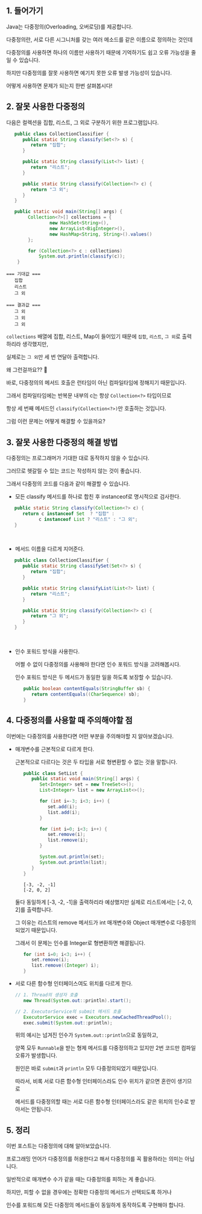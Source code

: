 ## 1. 들어가기

Java는 다중정의(Overloading, 오버로딩)를 제공합니다.

다중정의란, 서로 다른 시그니처를 갖는 여러 메소드를 같은 이름으로 정의하는 것인데

다중정의를 사용하면 하나의 이름만 사용하기 때문에 기억하기도 쉽고 오류 가능성을 줄일 수 있습니다.

하지만 다중정의를 잘못 사용하면 예기치 못한 오류 발생 가능성이 있습니다.

어떻게 사용하면 문제가 되는지 한번 살펴봅시다!

## 2. 잘못 사용한 다중정의

다음은 컬렉션을 집합, 리스트, 그 외로 구분하기 위한 프로그램입니다.

```java
   public class CollectionClassifier {
      public static String classify(Set<?> s) {
         return "집합";
      }

      public static String classify(List<?> list) {
         return "리스트";
      }

      public static String classify(Collection<?> c) {
         return "그 외";
      }
   }

   public static void main(String[] args) {
        Collection<?>[] collections = {
                new HashSet<String>(),
                new ArrayList<BigInteger>(),
                new HashMap<String, String>().values()
        };

        for (Collection<?> c : collections)
            System.out.println(classify(c));
    }
```

```
=== 기대값 ===
   집합
   리스트
   그 외

=== 결과값 ===
   그 외
   그 외
   그 외
```

`collections` 배열에 집합, 리스트, Map이 들어있기 때문에 `집합`, `리스트`, `그 외`로 출력하리라 생각했지만,

실제로는 `그 외`만 세 번 연달아 출력합니다. 

왜 그런걸까요?? 🤔

바로, 다중정의의 메서드 호출은 런타임이 아닌 컴파일타임에 정해지기 때문입니다.

그래서 컴파일타임에는 반복문 내부의 c는 항상 `Collection<?>` 타입이므로

항상 세 번째 메서드인 `classify(Collection<?>)`만 호출하는 것입니다.

그럼 이런 문제는 어떻게 해결할 수 있을까요?

## 3. 잘못 사용한 다중정의 해결 방법

다중정의는 프로그래머가 기대한 대로 동작하지 않을 수 있습니다.

그러므로 헷갈릴 수 있는 코드는 작성하지 않는 것이 좋습니다.

그래서 다중정의 코드를 다음과 같이 해결할 수 있습니다.

* 모든 classify 메서드를 하나로 합친 후 instanceof로 명시적으로 검사한다.

```java
   public static String classify(Collection<?> c) {
      return c instanceof Set  ? "집합" :
            c instanceof List ? "리스트" : "그 외";
   }
```

<br>

* 메서드 이름을 다르게 지어준다.

```java
   public class CollectionClassifier {
      public static String classifySet(Set<?> s) {
         return "집합";
      }

      public static String classifyList(List<?> list) {
         return "리스트";
      }

      public static String classify(Collection<?> c) {
         return "그 외";
      }
   }
```

<br>

* 인수 포워드 방식을 사용한다.

   어쩔 수 없이 다중정의를 사용해야 한다면 인수 포워드 방식을 고려해봅시다.

   인수 포워드 방식은 두 메서드가 동일한 일을 하도록 보장할 수 있습니다.

   ```java
      public boolean contentEquals(StringBuffer sb) {
         return contentEquals((CharSequence) sb);
      }
   ```

## 4. 다중정의를 사용할 때 주의해야할 점

이번에는 다중정의를 사용한다면 어떤 부분을 주의해야할 지 알아보겠습니다.

* 매개변수를 근본적으로 다르게 한다.

   근본적으로 다르다는 것은 두 타입을 서로 형변환할 수 없는 것을 말합니다.

   ```java
      public class SetList {
         public static void main(String[] args) {
            Set<Integer> set = new TreeSet<>();
            List<Integer> list = new ArrayList<>();

            for (int i=-3; i<3; i++) {
               set.add(i);
               list.add(i);
            }

            for (int i=0; i<3; i++) {
               set.remove(i);
               list.remove(i);
            }

            System.out.println(set);
            System.out.println(list);
         }
      }
   ```

   ```
      [-3, -2, -1]
      [-2, 0, 2]
   ```

   둘다 동일하게 [-3, -2, -1]을 출력하리라 예상했지만 실제로 리스트에서는 [-2, 0, 2]를 출력합니다.

   그 이유는 리스트의 remove 메서드가 int 매개변수와 Object 매개변수로 다중정의되었기 때문입니다.

   그래서 이 문제는 인수를 Integer로 형변환하면 해결됩니다.

   ```java
      for (int i=0; i<3; i++) {
         set.remove(i);
         list.remove((Integer) i);
      }
   ```

* 서로 다른 함수형 인터페이스여도 위치를 다르게 한다.

   ```java
   // 1. Thread의 생성자 호출
      new Thread(System.out::println).start();

   // 2. ExecutorService의 submit 메서드 호출
      ExecutorService exec = Executors.newCachedThreadPool();
      exec.submit(System.out::println);
   ```

   위의 예시는 넘겨진 인수가 `System.out::println`으로 동일하고,

   양쪽 모두 `Runnable`을 받는 형제 메서드를 다중정의하고 있지만 2번 코드만 컴파일 오류가 발생합니다.

   원인은 바로 `submit`과 `println` 모두 다중정의되었기 때문입니다.

   따라서, 비록 서로 다른 함수형 인터페이스라도 인수 위치가 같으면 혼란이 생기므로

   메서드를 다중정의할 때는 서로 다른 함수형 인터페이스라도 같은 위치의 인수로 받아서는 안됩니다.

## 5. 정리

이번 포스트는 다중정의에 대해 알아보았습니다.

프로그래밍 언어가 다중정의를 허용한다고 해서 다중정의를 꼭 활용하라는 의미는 아닙니다.

일반적으로 매개변수 수가 같을 때는 다중정의를 피하는 게 좋습니다.

하지만, 피할 수 없을 경우에는 정확한 다중정의 메서드가 선택되도록 하거나

인수를 포워드해 모든 다중정의 메서드들이 동일하게 동작하도록 구현해야 합니다.